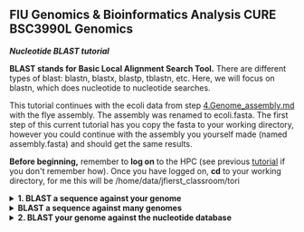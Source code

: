 ## FIU Genomics & Bioinformatics Analysis CURE BSC3990L Genomics ###

***Nucleotide BLAST tutorial***

**BLAST stands for Basic Local Alignment Search Tool.** There are different types of blast: blastn, blastx, blastp, tblastn, etc. Here, we will focus on blastn, which does nucleotide to nucleotide searches.  

This tutorial continues with the ecoli data from step [4.Genome_assembly.md](https://github.com/FierstLab/Bootcamp/blob/main/4.Genome_assembly.md) with the flye assembly. The assembly was renamed to ecoli.fasta. The first step of this current tutorial has you copy the fasta to your working directory, however you could continue with the assembly you yourself made (named assembly.fasta) and should get the same results. 

**Before beginning,** remember to **log on** to the HPC (see previous [tutorial](https://github.com/FierstLab/Bootcamp/blob/main/2.HPC.FIU_HPCC.md) if you don't remember how). Once you have logged on, **cd** to your working directory, for me this will be /home/data/jfierst_classroom/tori

<details>
<summary><b>1. BLAST a sequence against your genome</b></summary>

<br>
This type of BLAST is useful if you want to find a specific sequence in your genome. For example, you may want to extract a ribosomal gene to build a phylogeny, or perhaps you have an interest in genome defense and want to find if there are any PIWI orthologs. Or maybe your interest is about metabolic genes, immune genes, chemosensation, etc. The possibilities are as creative as you are, but being able to search any genome for any sequence of interest is an essential skill in bioinformatics. 
<br>

Get the data
```
cp /home/data/jfierst_classroom/blastPractice/ecoli.fasta ./.
cp /home/data/jfierst_classroom/blastPractice/rrsA.fasta ./.
```

Make your script:
```
vi blast.sh
```

Hit [i] for insert and copy/paste the following script.  
```
#!/bin/bash

#SBATCH --account acc_jfierst_classroom
#SBATCH --partition highmem1
#SBATCH --qos highmem1
#SBATCH --output=output_blast.log
#SBATCH --mail-user=username@fiu.edu    #use your own email instead
#SBATCH --mail-type=ALL

module load blast-plus-2.11.0 #load software

blastn -query rrsA.fasta -subject ecoli.fasta -outfmt 6 -out blast.out #run blastn, specify table format output
```
Hit [esc], type ":wq" and then hit [enter] to save your script. 

Query is the sequence you want to find while subject is the sequence you're searching. 

Submit your script with:
```
sbatch blast.sh
```
This should only take a minute or two to run. Use `more` or `less` to check output_blast.log and blast.out for results or errors. 

There are many options you can use to alter the script above. To see these, type:
```
module load blast-plus-2.11.0
blastn -help
```

Your output file (blast.out) should look like:
```
NC_000913.3:4035531-4037072     NZ_CP024138.1   99.676  1542    5       0       1       1542    3848577 3847036 0.0     2820
NC_000913.3:4035531-4037072     NZ_CP024138.1   99.546  1542    6       1       1       1542    548767  550307  0.0     2808
NC_000913.3:4035531-4037072     NZ_CP024138.1   98.962  1542    16      0       1       1542    4852712 4851171 0.0     2760
NC_000913.3:4035531-4037072     NZ_CP024138.1   98.898  1542    17      0       1       1542    4567895 4566354 0.0     2754
NC_000913.3:4035531-4037072     NZ_CP024138.1   98.898  1542    17      0       1       1542    4736107 4734566 0.0     2754
NC_000913.3:4035531-4037072     NZ_CP024138.1   98.898  1542    16      1       1       1542    1258286 1259826 0.0     2752
NC_000913.3:4035531-4037072     NZ_CP024138.1   98.768  1542    17      2       1       1542    4527455 4525916 0.0     2741
```
The output looks like this because in our script we specify the table format `-outfmt 6`. The default table format reports:
1. Query id (rrsA.fasta)
2. Subject id (ecoli.fasta)
3. % identity
4. alignment length
5. mismatches
6. gap openings
7. query start
8. query end
9. subject start
10. subject end
11. e-value
12. bit score

You can get more information about the table format at: https://www.metagenomics.wiki/tools/blast/blastn-output-format-6 
<br>
</details>

<details>
  <summary><b>BLAST a sequence against many genomes</b></summary>

In coding, a loop is when we tell the computer to repeat a command a specified amount of times. Here, we repeat the the same blast command we ran before, but this time for each line in list.txt.

To prepare the loop, first obtain all genomes you want to search against and save their filenames in list.txt.  

make a directory and cd into it:
```
mkdir blast_loop
cd blast_loop
```

Get the genomes:
```
cp /home/data/jfierst_classroom/blastPractice/*.fna ./.
```

Save filenames to list.txt:
```
ls *.fna > list.txt
```

Now we are ready to make our loop. 
```
vi blast.sh
```

Hit [i] for insert and copy paste the following script. 
```
#!/bin/bash

#SBATCH --account acc_jfierst_classroom
#SBATCH --partition highmem1
#SBATCH --qos highmem1
#SBATCH --output=output_blast.log
#SBATCH --mail-user=username@fiu.edu    #use your own email instead
#SBATCH --mail-type=ALL

module load blast-plus-2.11.0  #load software

mkdir -p blast_out    #make output directory if it doesn't already exist

#loop searches for the sequence in sequence.fasta in all genomes listed in list.txt and outputs the results from each genome in separate files in blast_out 
while read -r line; do
  blastn -query ./../rrsA.fasta -subject ${line} -outfmt 6 -out ./blast_out/${line}_blast.out
done < list.txt
```
Hit [esc], then type ":wq" and hit [enter] to save the script.

submit the script:
```
sbatch blast.sh
```
Your results are in a directory called blast_out

</details>

<details>
<summary><b>2. BLAST your genome against the nucleotide database</b></summary>

<br>

BLASTing your entire genome can give you information about potential contamination and species identification. However, it can be computationally expensive and slow. Additionally, if it is a de novo assembly of an organism previously not sequenced, some sequences may not hit to anything in the BLAST nucleotide database. 

```
#!/bin/bash

#SBATCH --account acc_jfierst_classroom
#SBATCH --partition highmem1
#SBATCH --qos highmem1
#SBATCH --output=output_blast.log
#SBATCH --mail-user=username@fiu.edu    #use your own email instead
#SBATCH --mail-type=ALL

module load blast-plus-2.11.0  #load software

export BLASTDB='/home/data/jfierst_classroom/blastPractice/nt_db/'  #export path to blast nt database

#run blast
blastn -query assembly.fasta -db nt -culling_limit 5 -evalue 1e-25 \
    -outfmt "6 qseqid sseqid pident length mismatch gapopen qstart qend sstart send evalue bitscore stitle" \
    -out blast.out
```
This takes several hours, even with the small ecoli genome we are practicing on.

</details>
